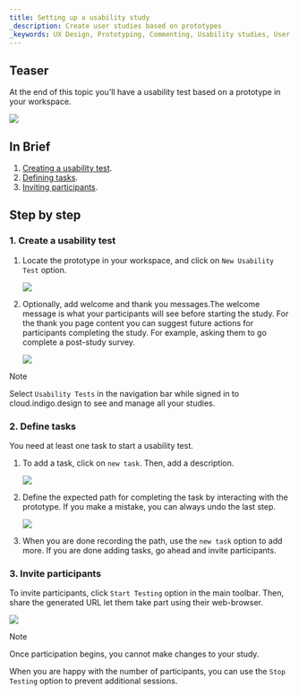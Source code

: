 ```yaml
---
title: Setting up a usability study
_description: Create user studies based on prototypes
_keywords: UX Design, Prototyping, Commenting, Usability studies, User testing
---
```


## Teaser

At the end of this topic you'll have a usability test based on a prototype in your workspace.

![][img-1]

## In Brief

1. [Creating a usability test][a-1].
2. [Defining tasks][a-2].
3. [Inviting participants][a-3].

##  Step by step

### 1. Create a usability test

1. Locate the prototype in your workspace, and click on `New Usability Test` option.

   ![][img-2]
   <br/>

2. Optionally, add welcome and thank you messages.The welcome message is what your participants will see before starting the study. For the thank you page content you can suggest future actions for participants completing the study. For example, asking them to go complete a post-study survey.

   ![][img-3]
   <br/>

> [!note]
> Select `Usability Tests` in the navigation bar while signed in to cloud.indigo.design to see and manage all your studies.


### 2. Define tasks

You need at least one task to start a usability test.

1. To add a task, click on `new task`. Then, add a description.

   ![][img-4]
   <br/>

2. Define the expected path for completing the task by interacting with the prototype. If you make a mistake, you can always undo the last step.

   ![][img-5]
   <br/>

3. When you are done recording the path, use the `new task` option to add more. If you are done adding tasks, go ahead and invite participants.
    
### 3. Invite participants

To invite participants, click `Start Testing` option in the main toolbar. Then, share the generated URL let them take part using their web-browser.

   ![][img-6]
   <br/>

> [!note]
> Once participation begins, you cannot make changes to your study.

When you are happy with the number of participants, you can use the `Stop Testing` option to prevent additional sessions.

[1]: https://www.youtube.com/watch?v=vilyDL4fDT0
[2]: https://cloud.indigo.design/api/shares/qv6uzwx9jwu3/files/project/Money%20App.zip
[3]: https://cloud.indigo.design


[a-1]: #1-create-a-usability-test
[a-2]: #2-define-tasks
[a-3]: #3-invite-participants

[img-1]: ..images/setting_up_a_usability_test_1.png
[img-2]: ..images/setting_up_a_usability_test_2.png
[img-3]: ..images/setting_up_a_usability_test_3.png
[img-4]: ..images/setting_up_a_usability_test_4.png
[img-5]: ..images/setting_up_a_usability_test_5.gif
[img-6]: ..images/setting_up_a_usability_test_6.png